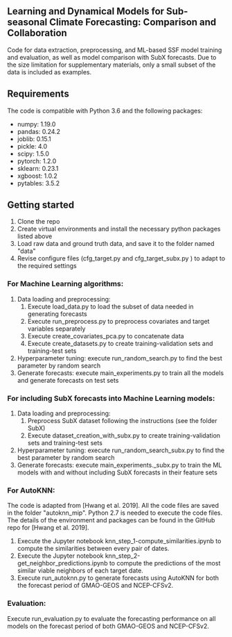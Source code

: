 ## Learning and Dynamical Models for Sub-seasonal Climate Forecasting: Comparison and Collaboration

Code for data extraction, preprocessing, and ML-based SSF model training and evaluation, as well as model comparison with SubX forecasts.  Due to the size limitation for supplementary materials, only a small subset of the data is included as examples.

## Requirements
The code is compatible with Python 3.6 and the following packages:

- numpy: 1.19.0
- pandas: 0.24.2
- joblib: 0.15.1
- pickle: 4.0
- scipy: 1.5.0
- pytorch: 1.2.0
- sklearn: 0.23.1
- xgboost: 1.0.2
- pytables: 3.5.2

## Getting started
1. Clone the repo
2. Create virtual environments and install the necessary python packages listed above
3. Load raw data and ground truth data, and save it to the folder named "data" 
4. Revise configure files (cfg\_target.py and cfg\_target\_subx.py ) to adapt to the required settings

### For Machine Learning algorithms: 
1. Data loading and preprocessing:
   1. Execute load_data.py to load the subset of data needed in generating forecasts
   2. Execute run_preprocess.py to preprocess covariates and target variables separately
   3. Execute create\_covariates\_pca.py to concatenate data
   4. Execute create\_datasets.py to create training-validation sets and training-test sets
2. Hyperparameter tuning: execute run\_random\_search.py to find the best parameter by random search
3. Generate forecasts: execute main_experiments.py to train all the models and generate forecasts on test sets

### For including SubX forecasts into Machine Learning models: 
1. Data loading and preprocessing:
   1. Preprocess SubX dataset following the instructions (see the folder SubX)
   2. Execute dataset\_creation\_with\_subx.py to create training-validation sets and training-test sets
2. Hyperparameter tuning: execute run\_random\_search\_subx.py to find the best parameter by random search
3. Generate forecasts: execute main_experiments._subx.py to train the ML models with and without including SubX forecasts in their feature sets


### For AutoKNN:
The code is adapted from [Hwang et al. 2019]. All the code files are saved in the folder "autoknn_mip". Python 2.7 is needed to execute the code files. The details of the environment and packages can be found in the GitHub repo for [Hwang et al. 2019].
 
1. Execute the Jupyter notebook knn\_step\_1-compute\_similarities.ipynb to compute the similarities between every pair of dates.
2. Execute the Jupyter notebook knn\_step\_2-get\_neighbor\_predictions.ipynb to compute the predictions of the most similar viable neighbors of each target date.
3. Execute run\_autoknn.py to generate forecasts using AutoKNN for both the forecast period of GMAO-GEOS and NCEP-CFSv2. 

### Evaluation:

Execute run_evaluation.py to evaluate the forecasting performance on all models on the forecast period of both GMAO-GEOS and NCEP-CFSv2.
